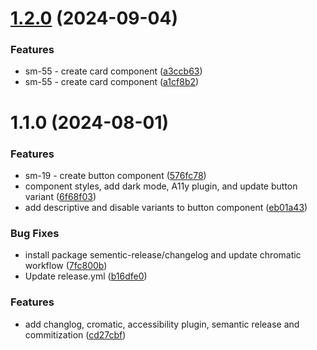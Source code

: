 # [1.2.0](https://github.com/svipulc/Evoke-ui/compare/v1.1.0...v1.2.0) (2024-09-04)

### Features

- sm-55 - create card component ([a3ccb63](https://github.com/svipulc/Evoke-ui/commit/a3ccb63a44097b28a40ebf97e9cf085d7ffe016d))
- sm-55 - create card component ([a1cf8b2](https://github.com/svipulc/Evoke-ui/commit/a1cf8b2fbee3ecdf45211ae8789ded4cec04afdd))

# 1.1.0 (2024-08-01)

### Features

- sm-19 - create button component ([576fc78](https://github.com/svipulc/Evoke-ui/commit/576fc78a1c4cc4d24a2633176f0ea3c50aea0398))
- component styles, add dark mode, A11y plugin, and update button variant ([6f68f03](https://github.com/svipulc/Evoke-ui/commit/6f68f0343436568ca1d2ec9b50ec628e222e6554))
- add descriptive and disable variants to button component ([eb01a43](https://github.com/svipulc/Evoke-ui/commit/eb01a4350eedba00a8dc9b503098b330f573e96f))

### Bug Fixes

- install package sementic-release/changelog and update chromatic workflow ([7fc800b](https://github.com/svipulc/Evoke-ui/commit/7fc800bc4d0e6ab5341a6e1e87dffa78ec3f3979))
- Update release.yml ([b16dfe0](https://github.com/svipulc/Evoke-ui/commit/b16dfe0511bac1f3d25c4b5cc7eef1c9371d28c3))

### Features

- add changlog, cromatic, accessibility plugin, semantic release and commitization ([cd27cbf](https://github.com/svipulc/Evoke-ui/commit/cd27cbf0a18814681e55d7245e6e9440ea34e996))
